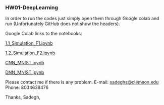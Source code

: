 ### HW01-DeepLearning

In order to run the codes just simply open them through Google colab and run (Unfortunately GitHub does not show the headers).

Google Colab links to the notebooks:

[1.1_Simulation_F1.ipynb](https://colab.research.google.com/github/sadeghitabas/CPSC8430-DeepLearning/blob/master/1.1_Simulation_F1.ipynb)

[1.2_Simulation_F2.ipynb](https://colab.research.google.com/github/sadeghitabas/CPSC8430-DeepLearning/blob/master/1.2_Simulation_F2.ipynb)

[CNN_MNIST.ipynb](https://colab.research.google.com/github/sadeghitabas/CPSC8430-DeepLearning/blob/master/CNN_MNIST.ipynb)

[DNN_MNIST.ipynb](https://colab.research.google.com/github/sadeghitabas/CPSC8430-DeepLearning/blob/master/DNN_MNIST.ipynb)


Please contact me if there is any problem. 
E-mail: sadeghs@clemson.edu 
Phone: 8034638476

Thanks,
Sadegh,
